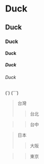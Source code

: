 # Duck
## Duck
### Duck
#### Duck
##### Duck
###### Duck

(`)
(```)

>台灣
>>台北

>>台中

>日本
>>大阪

>>東京
